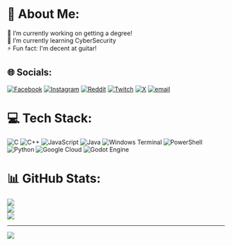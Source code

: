 # 💫 About Me:
🔭 I’m currently working on getting a degree!<br>🌱 I’m currently learning CyberSecurity<br>⚡ Fun fact: I'm decent at guitar!


## 🌐 Socials:
[![Facebook](https://img.shields.io/badge/Facebook-%231877F2.svg?logo=Facebook&logoColor=white)](https://facebook.com/shafqat.ananta.58) [![Instagram](https://img.shields.io/badge/Instagram-%23E4405F.svg?logo=Instagram&logoColor=white)](https://instagram.com/shafqat_ananta) [![Reddit](https://img.shields.io/badge/Reddit-%23FF4500.svg?logo=Reddit&logoColor=white)](https://reddit.com/user/arctic_hour) [![Twitch](https://img.shields.io/badge/Twitch-%239146FF.svg?logo=Twitch&logoColor=white)](https://twitch.tv/arctic_hour) [![X](https://img.shields.io/badge/X-black.svg?logo=X&logoColor=white)](https://x.com/HourArctic) [![email](https://img.shields.io/badge/Email-D14836?logo=gmail&logoColor=white)](mailto:shafkatananta122@gmail.com) 

# 💻 Tech Stack:
![C](https://img.shields.io/badge/c-%2300599C.svg?style=for-the-badge&logo=c&logoColor=white) ![C++](https://img.shields.io/badge/c++-%2300599C.svg?style=for-the-badge&logo=c%2B%2B&logoColor=white) ![JavaScript](https://img.shields.io/badge/javascript-%23323330.svg?style=for-the-badge&logo=javascript&logoColor=%23F7DF1E) ![Java](https://img.shields.io/badge/java-%23ED8B00.svg?style=for-the-badge&logo=openjdk&logoColor=white) ![Windows Terminal](https://img.shields.io/badge/Windows%20Terminal-%234D4D4D.svg?style=for-the-badge&logo=windows-terminal&logoColor=white) ![PowerShell](https://img.shields.io/badge/PowerShell-%235391FE.svg?style=for-the-badge&logo=powershell&logoColor=white) ![Python](https://img.shields.io/badge/python-3670A0?style=for-the-badge&logo=python&logoColor=ffdd54) ![Google Cloud](https://img.shields.io/badge/GoogleCloud-%234285F4.svg?style=for-the-badge&logo=google-cloud&logoColor=white) ![Godot Engine](https://img.shields.io/badge/GODOT-%23FFFFFF.svg?style=for-the-badge&logo=godot-engine)
# 📊 GitHub Stats:
![](https://github-readme-stats.vercel.app/api?username=shafqat-619&theme=gotham&hide_border=false&include_all_commits=true&count_private=true)<br/>
![](https://nirzak-streak-stats.vercel.app/?user=shafqat-619&theme=gotham&hide_border=false)<br/>
![](https://github-readme-stats.vercel.app/api/top-langs/?username=shafqat-619&theme=gotham&hide_border=false&include_all_commits=true&count_private=true&layout=compact)

---
[![](https://visitcount.itsvg.in/api?id=shafqat-619&icon=0&color=0)](https://visitcount.itsvg.in)

<!-- Proudly created with GPRM ( https://gprm.itsvg.in ) -->
